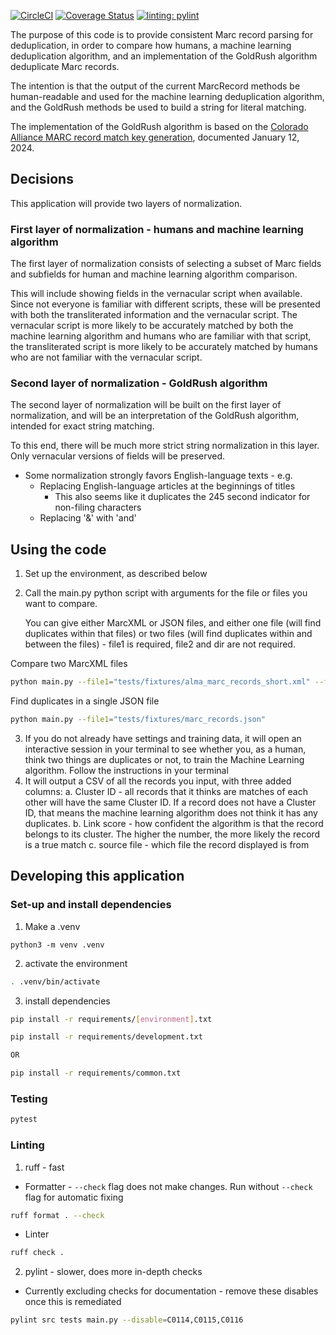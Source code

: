 [![CircleCI](https://dl.circleci.com/status-badge/img/gh/pulibrary/pymarc_dedupe/tree/main.svg?style=svg)](https://dl.circleci.com/status-badge/redirect/gh/pulibrary/pymarc_dedupe/tree/main)
[![Coverage Status](https://coveralls.io/repos/github/pulibrary/pymarc_dedupe/badge.svg?branch=main)](https://coveralls.io/github/pulibrary/pymarc_dedupe?branch=main)
[![linting: pylint](https://img.shields.io/badge/linting-pylint-yellowgreen)](https://github.com/pulibrary/pymarc_dedupe)


The purpose of this code is to provide consistent Marc record parsing for deduplication, in order to compare how humans, a machine learning deduplication algorithm, and an implementation of the GoldRush algorithm deduplicate Marc records.

The intention is that the output of the current MarcRecord methods be human-readable and used for the machine learning deduplication algorithm, and the GoldRush methods be used to build a string for literal matching. 

The implementation of the GoldRush algorithm is based on the [Colorado Alliance MARC record match key generation](https://coalliance.org/sites/default/files/GoldRush-Match_KeyJanuary2024_0.doc), documented January 12, 2024.

## Decisions
This application will provide two layers of normalization.

### First layer of normalization - humans and machine learning algorithm
The first layer of normalization consists of selecting a subset of Marc fields and subfields for human and machine learning algorithm comparison.

This will include showing fields in the vernacular script when available. Since not everyone is familiar with different scripts, these will be presented with both the transliterated information and the vernacular script. The vernacular script is more likely to be accurately matched by both the machine learning algorithm and humans who are familiar with that script, the transliterated script is more likely to be accurately matched by humans who are not familiar with the vernacular script.

### Second layer of normalization - GoldRush algorithm
The second layer of normalization will be built on the first layer of normalization, and will be an interpretation of the GoldRush algorithm, intended for exact string matching. 

To this end, there will be much more strict string normalization in this layer. Only vernacular versions of fields will be preserved.

- Some normalization strongly favors English-language texts - e.g.
  - Replacing English-language articles at the beginnings of titles
    - This also seems like it duplicates the 245 second indicator for non-filing characters
  - Replacing '&' with 'and'

## Using the code
1. Set up the environment, as described below
2. Call the main.py python script with arguments for the file or files you want to compare.

   You can give either MarcXML or JSON files, and either one file (will find duplicates within that files) or two files (will find duplicates within and between the files) - file1 is required, file2 and dir are not required.

Compare two MarcXML files
```bash
python main.py --file1="tests/fixtures/alma_marc_records_short.xml" --file2="tests/fixtures/alma_marc_records.xml" --dir="experiments_files_and_output"
```
Find duplicates in a single JSON file
```bash
python main.py --file1="tests/fixtures/marc_records.json"
```
3. If you do not already have settings and training data, it will open an interactive session in your terminal to see whether you, as a human, think two things are duplicates or not, to train the Machine Learning algorithm. Follow the instructions in your terminal
4. It will output a CSV of all the records you input, with three added columns:
  a. Cluster ID - all records that it thinks are matches of each other will have the same Cluster ID. If a record does not have a Cluster ID, that means the machine learning algorithm does not think it has any duplicates.
  b. Link score - how confident the algorithm is that the record belongs to its cluster. The higher the number, the more likely the record is a true match
  c. source file - which file the record displayed is from

## Developing this application
### Set-up and install dependencies
1. Make a .venv
```
python3 -m venv .venv
```
2. activate the environment
```bash
. .venv/bin/activate
```

3. install dependencies
```bash
pip install -r requirements/[environment].txt

pip install -r requirements/development.txt

OR

pip install -r requirements/common.txt
```

### Testing
```bash
pytest
```

### Linting
1. ruff - fast
  - Formatter - `--check` flag does not make changes. Run without `--check` flag for automatic fixing
  ```bash
  ruff format . --check
  ```
  - Linter
  ```bash
  ruff check .
  ```
2. pylint - slower, does more in-depth checks
  - Currently excluding checks for documentation - remove these disables once this is remediated
```bash
pylint src tests main.py --disable=C0114,C0115,C0116
```
